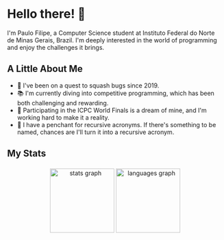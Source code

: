 # Hello there! 👋

I'm Paulo Filipe, a Computer Science student at Instituto Federal do Norte de Minas Gerais, Brazil. I'm deeply interested in the world of programming and enjoy the challenges it brings.

## A Little About Me

- 🐞 I've been on a quest to squash bugs since 2019. 
- 📚 I'm currently diving into competitive programming, which has been both challenging and rewarding.
- 🎯 Participating in the ICPC World Finals is a dream of mine, and I'm working hard to make it a reality.
- 🔄 I have a penchant for recursive acronyms. If there's something to be named, chances are I'll turn it into a recursive acronym.

## My Stats

###

<div align="center">
  <img src="https://github-readme-stats.vercel.app/api?username=filipemsilv4&hide_title=false&hide_rank=false&show_icons=true&include_all_commits=true&count_private=true&disable_animations=false&theme=dracula&locale=en&hide_border=true&order=1&custom_title=My%20Github%20stats" height="150" alt="stats graph"  />
  <img src="https://github-readme-stats.vercel.app/api/top-langs?username=filipemsilv4&locale=en&hide_title=false&layout=compact&card_width=320&langs_count=6&theme=dracula&hide_border=true&order=2" height="150" alt="languages graph"  />
</div>

###

<!--
**filipemsilv4/filipemsilv4** is a ✨ _special_ ✨ repository because its `README.md` (this file) appears on your GitHub profile.

Here are some ideas to get you started:

- 🔭 I’m currently working on ...
- 🌱 I’m currently learning ...
- 👯 I’m looking to collaborate on ...
- 🤔 I’m looking for help with ...
- 💬 Ask me about ...
- 📫 How to reach me: ...
- 😄 Pronouns: ...
- ⚡ Fun fact: ...
-->
